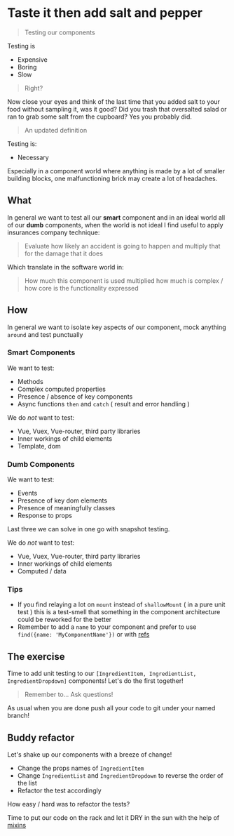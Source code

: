 # Taste it then add salt and pepper

> Testing our components

Testing is

- Expensive
- Boring
- Slow

> Right?

Now close your eyes and think of the last time that you added salt to your food without sampling it, was it good? Did you trash that oversalted salad or ran to grab some salt from the cupboard? Yes you probably did.

> An updated definition

Testing is:

- Necessary

Especially in a component world where anything is made by a lot of smaller building blocks, one malfunctioning brick may create a lot of headaches.

## What

In general we want to test all our **smart** component and in an ideal world all of our **dumb** components, when the world is not ideal I find useful to apply insurances company technique:

> Evaluate how likely an accident is going to happen and multiply that for the damage that it does

Which translate in the software world in:

> How much this component is used multiplied how much is complex / how core is the functionality expressed

## How

In general we want to isolate key aspects of our component, mock anything `around` and test punctually

### Smart Components

We want to test:

- Methods
- Complex computed properties
- Presence / absence of key components
- Async functions `then` and `catch` ( result and error handling )

We do _not_ want to test:

- Vue, Vuex, Vue-router, third party libraries
- Inner workings of child elements
- Template, dom

### Dumb Components

We want to test:

- Events
- Presence of key dom elements
- Presence of meaningfully classes
- Response to props

Last three we can solve in one go with snapshot testing.

We do _not_ want to test:

- Vue, Vuex, Vue-router, third party libraries
- Inner workings of child elements
- Computed / data

### Tips

- If you find relaying a lot on `mount` instead of `shallowMount` ( in a pure unit test ) this is a test-smell that something in the component architecture could be reworked for the better
- Remember to add a `name` to your component and prefer to use `find({name: 'MyComponentName'})` or with [refs](https://vue-test-utils.vuejs.org/api/selectors.html)

## The exercise

Time to add unit testing to our `[IngredientItem, IngredientList, IngredientDropdown]` components! Let's do the first together!

> Remember to... Ask questions!

As usual when you are done push all your code to git under your named branch!

## Buddy refactor

Let's shake up our components with a breeze of change!

- Change the props names of `IngredientItem`
- Change `IngredientList` and `IngredientDropdown` to reverse the order of the list
- Refactor the test accordingly

How easy / hard was to refactor the tests?

Time to put our code on the rack and let it DRY in the sun with the help of [mixins](/docs/dough)
